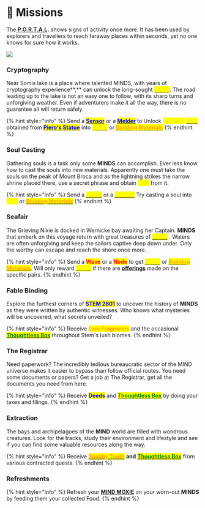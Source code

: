 # 🍪 Missions

The[ **P.O.R.T.A.L**](p.o.r.t.a.l..md)**.** shows signs of activity once more. It has been used by explorers and travellers to reach faraway places within seconds, yet no one knows for sure how it works.

![](<../../../.gitbook/assets/Area-Map-(2) 2.png>)

### Cryptography

Near Somis lake is a place where talented MINDS, with years of cryptography experience**,** can unlock the long-sought [<mark style="color:yellow;">**\[CRX\]**</mark>](../../../how-it-works/brain-cell-token.md). The road leading up to the lake is not an easy one to follow, with its sharp turns and unforgiving weather. Even if adventurers make it all the way, there is no guarantee all will return safely.

{% hint style="info" %}
Send a [<mark style="color:blue;">**Sensor**</mark>](../nfts/minds/classes.md) or a [<mark style="color:blue;">**Melder**</mark>](../nfts/minds/classes.md) to Unlock <mark style="color:yellow;">**LOCKED**</mark> [<mark style="color:yellow;">**CRX**</mark>](../../../how-it-works/brain-cell-token.md) obtained from [<mark style="color:blue;">**Piero's Statue**</mark>](../../../how-it-works/pieros-statue.md#overview) into [<mark style="color:yellow;">**\[CRX\]**</mark>](../../../how-it-works/brain-cell-token.md) or <img src="../../../.gitbook/assets/Building-Blox.png" alt="" data-size="line">[<mark style="color:orange;">**Building Materials**</mark>](../currency.md#building-materials)
{% endhint %}

### Soul Casting

Gathering souls is a task only some **MINDS** can accomplish. Ever less know how to cast the souls into new materials. Apparently one must take the souls on the peak of Mount Broca and as the lightning strikes the narrow shrine placed there, use a secret phrase and obtain <mark style="color:yellow;">**AUR**</mark> from it.

{% hint style="info" %}
Send a [<mark style="color:yellow;">**Leech**</mark>](../nfts/minds/classes.md) or a [<mark style="color:yellow;">**Thinker**</mark>](../nfts/minds/classes.md) Try casting a soul into <mark style="color:yellow;">**AUR**</mark> or <img src="../../../.gitbook/assets/Building-Blox.png" alt="" data-size="line">[<mark style="color:orange;">**Building Materials**</mark>](../currency.md#building-materials)
{% endhint %}

### Seafair

The Grieving Nixie is docked in Wernicke bay awaiting her Captain. **MINDS** that embark on this voyage return with great treasures of [<mark style="color:yellow;">**\[CRX\]**</mark>](../../../how-it-works/brain-cell-token.md) . Waters are often unforgiving and keep the sailors captive deep down under. Only the worthy can escape and reach the shore once more.

{% hint style="info" %}
Send a <mark style="color:red;">**Wave**</mark> or a <mark style="color:red;">**Node**</mark> to get [<mark style="color:yellow;">**\[CRX\]**</mark>](../../../how-it-works/brain-cell-token.md)  or <img src="../../../.gitbook/assets/Building-Blox.png" alt="" data-size="line">[<mark style="color:orange;">**Building Materials**</mark>](../currency.md#building-materials). Will only reward [<mark style="color:yellow;">**\[CRX\]**</mark>](../../../how-it-works/brain-cell-token.md)  if there are [**offerings**](../../../how-it-works/pieros-statue.md#locking) made on the specific pairs.
{% endhint %}

### Fable Binding

Explore the furthest corners of <mark style="color:blue;">**STEM 2801**</mark> to uncover the history of **MINDS** as they were written by authentic witnesses. Who knows what mysteries will be uncovered, what secrets unveiled?

{% hint style="info" %}
Receive <img src="../../../.gitbook/assets/Deed.png" alt="" data-size="line"><mark style="color:orange;">**Lore Fragments**</mark> and the occasional <img src="../../../.gitbook/assets/MysteryCommon.png" alt="" data-size="line"><img src="../../../.gitbook/assets/MysteryUncommon.png" alt="" data-size="line"><img src="../../../.gitbook/assets/MysteryEpic.png" alt="" data-size="line"><img src="../../../.gitbook/assets/MysteryLegendary.png" alt="" data-size="line"><img src="../../../.gitbook/assets/MysteryRed.png" alt="" data-size="line">[<mark style="color:green;">**Thoughtless Box**</mark>](../currency.md#thoughtless-box) throughout Stem's lush biomes.&#x20;
{% endhint %}

### The Registrar

Need paperwork? The incredibly tedious bureaucratic sector of the MIND universe makes it easier to bypass than follow official routes. You need some documents or papers? Get a job at The Registrar, get all the documents you need from here.&#x20;

{% hint style="info" %}
Receive <img src="../../../.gitbook/assets/Deed (1).png" alt="" data-size="line"><mark style="color:blue;">**Deeds**</mark> and <img src="../../../.gitbook/assets/MysteryCommon.png" alt="" data-size="line"><img src="../../../.gitbook/assets/MysteryUncommon.png" alt="" data-size="line"><img src="../../../.gitbook/assets/MysteryEpic.png" alt="" data-size="line"><img src="../../../.gitbook/assets/MysteryLegendary.png" alt="" data-size="line"><img src="../../../.gitbook/assets/MysteryRed.png" alt="" data-size="line">[<mark style="color:green;">**Thoughtless Box**</mark>](../currency.md#thoughtless-box) by doing your taxes and filings.
{% endhint %}

### Extraction

The bays and archipelagoes of the **MIND** world are filled with wondrous creatures. Look for the tracks, study their environment and lifestyle and see if you can find some valuable resources along the way.

{% hint style="info" %}
Receive <img src="../../../.gitbook/assets/tOOTH.png" alt="" data-size="line">[<mark style="color:orange;">**Shabby Tooth**</mark>](../currency.md#shabby-tooth) **and** <img src="../../../.gitbook/assets/MysteryCommon.png" alt="" data-size="line"><img src="../../../.gitbook/assets/MysteryUncommon.png" alt="" data-size="line"><img src="../../../.gitbook/assets/MysteryEpic.png" alt="" data-size="line"><img src="../../../.gitbook/assets/MysteryLegendary.png" alt="" data-size="line"><img src="../../../.gitbook/assets/MysteryRed.png" alt="" data-size="line">[<mark style="color:green;">**Thoughtless Box**</mark>](../currency.md#thoughtless-box) from various contracted quests.
{% endhint %}

### Refreshments

{% hint style="info" %}
Refresh your [**MIND MOXIE**](../nfts/minds/mind-moxie.md) on your worn-out **MINDS** by feeding them your collected Food. &#x20;
{% endhint %}
